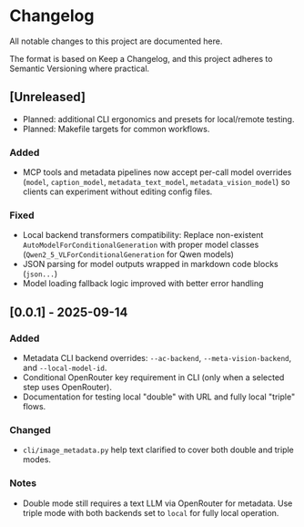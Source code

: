 # Changelog

All notable changes to this project are documented here.

The format is based on Keep a Changelog, and this project adheres to Semantic Versioning where practical.

## [Unreleased]
- Planned: additional CLI ergonomics and presets for local/remote testing.
- Planned: Makefile targets for common workflows.

### Added
- MCP tools and metadata pipelines now accept per-call model overrides (`model`, `caption_model`, `metadata_text_model`, `metadata_vision_model`) so clients can experiment without editing config files.

### Fixed
- Local backend transformers compatibility: Replace non-existent `AutoModelForConditionalGeneration` with proper model classes (`Qwen2_5_VLForConditionalGeneration` for Qwen models)
- JSON parsing for model outputs wrapped in markdown code blocks (```json...```)
- Model loading fallback logic improved with better error handling

## [0.0.1] - 2025-09-14
### Added
- Metadata CLI backend overrides: `--ac-backend`, `--meta-vision-backend`, and `--local-model-id`.
- Conditional OpenRouter key requirement in CLI (only when a selected step uses OpenRouter).
- Documentation for testing local "double" with URL and fully local "triple" flows.

### Changed
- `cli/image_metadata.py` help text clarified to cover both double and triple modes.

### Notes
- Double mode still requires a text LLM via OpenRouter for metadata. Use triple mode with both backends set to `local` for fully local operation.
